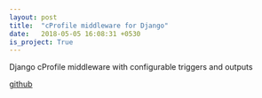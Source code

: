 ```yaml
---
layout: post
title:  "cProfile middleware for Django"
date:   2018-05-05 16:08:31 +0530
is_project: True
---
```


Django cProfile middleware with configurable triggers and outputs

<a href="https://github.com/0xsomesh/customizable-django-profiler">github</a>








